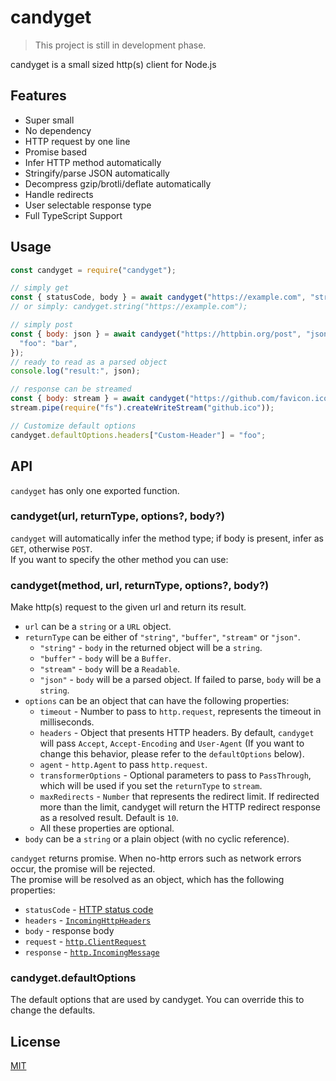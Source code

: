 # candyget
> This project is still in development phase.

candyget is a small sized http(s) client for Node.js

## Features

- Super small
- No dependency
- HTTP request by one line
- Promise based
- Infer HTTP method automatically
- Stringify/parse JSON automatically
- Decompress gzip/brotli/deflate automatically
- Handle redirects
- User selectable response type
- Full TypeScript Support

## Usage
```js
const candyget = require("candyget");

// simply get 
const { statusCode, body } = await candyget("https://example.com", "string");
// or simply: candyget.string("https://example.com");

// simply post
const { body: json } = await candyget("https://httpbin.org/post", "json", null, {
  "foo": "bar",
});
// ready to read as a parsed object
console.log("result:", json);

// response can be streamed
const { body: stream } = await candyget("https://github.com/favicon.ico", "stream");
stream.pipe(require("fs").createWriteStream("github.ico"));

// Customize default options
candyget.defaultOptions.headers["Custom-Header"] = "foo";
```

## API
`candyget` has only one exported function.

### candyget(url, returnType, options?, body?)

`candyget` will automatically infer the method type; if body is present, infer as `GET`, otherwise `POST`.  
If you want to specify the other method you can use:

### candyget(method, url, returnType, options?, body?)

Make http(s) request to the given url and return its result.  
* `url` can be a `string` or a `URL` object.
* `returnType` can be either of `"string"`, `"buffer"`, `"stream"` or `"json"`.
  * `"string"` - `body` in the returned object will be a `string`.
  * `"buffer"` - `body` will be a `Buffer`.
  * `"stream"` - `body` will be a `Readable`.
  * `"json"` - `body` will be a parsed object. If failed to parse, `body` will be a `string`.
* `options` can be an object that can have the following properties:
  * `timeout` - Number to pass to `http.request`, represents the timeout in milliseconds.
  * `headers` - Object that presents HTTP headers. By default, `candyget` will pass `Accept`, `Accept-Encoding` and `User-Agent` (If you want to change this behavior, please refer to the `defaultOptions` below).
  * `agent` - `http.Agent` to pass `http.request`.
  * `transformerOptions` - Optional parameters to pass to `PassThrough`, which will be used if you set the `returnType` to `stream`.
  * `maxRedirects` - `Number` that represents the redirect limit. If redirected more than the limit, candyget will return the HTTP redirect response as a resolved result. Default is `10`.
  * All these properties are optional.
* `body` can be a `string` or a plain object (with no cyclic reference).

`candyget` returns promise. When no-http errors such as network errors occur, the promise will be rejected.  
The promise will be resolved as an object, which has the following properties:
* `statusCode` - [HTTP status code](https://developer.mozilla.org/docs/Web/HTTP/Status)
* `headers` - [`IncomingHttpHeaders`](https://bit.ly/3hWnS9X)
* `body` - response body
* `request` - [`http.ClientRequest`](https://nodejs.org/api/http.html#class-httpclientrequest)
* `response` - [`http.IncomingMessage`](https://nodejs.org/api/http.html#class-httpincomingmessage)

### candyget.defaultOptions

The default options that are used by candyget. You can override this to change the defaults.

## License
[MIT](LICENSE)
